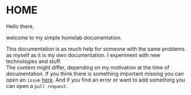 # HOME

Hello there,

welcome to my simple homelab documentation.  
  
This documentation is as much help for someone with the same problems as myself as it is my own documentation. I experiment with new technologies and stuff.  
The content might differ, depending on my motivation at the time of documentation. If you think there is something important missing you can open an `issue` [here](https://github.com/mullholland/mullholland.net). And if you find an error or want to add something you can open a `pull request`.
